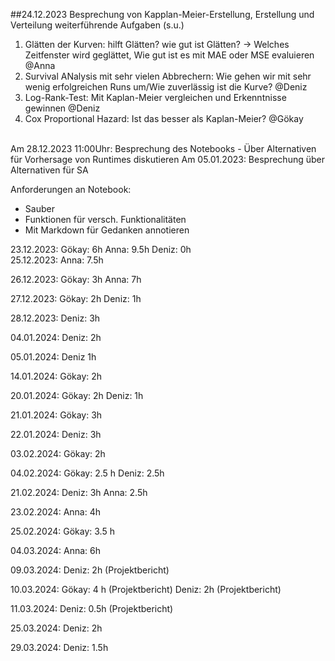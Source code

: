 ##24.12.2023
Besprechung von Kapplan-Meier-Erstellung, Erstellung und Verteilung weiterführende Aufgaben (s.u.)<br>
1. Glätten der Kurven: hilft Glätten? wie gut ist Glätten? -> Welches Zeitfenster wird geglättet, Wie gut ist es mit MAE oder MSE evaluieren @Anna
2. Survival ANalysis mit sehr vielen Abbrechern: Wie gehen wir mit sehr wenig erfolgreichen Runs um/Wie zuverlässig ist die Kurve? @Deniz
3. Log-Rank-Test: Mit Kaplan-Meier vergleichen und Erkenntnisse gewinnen @Deniz
4. Cox Proportional Hazard: Ist das besser als Kaplan-Meier? @Gökay
<br>
Am 28.12.2023 11:00Uhr: Besprechung des Notebooks
- Über Alternativen für Vorhersage von Runtimes diskutieren
Am 05.01.2023: Besprechung über Alternativen für SA


Anforderungen an Notebook:
- Sauber
- Funktionen für versch. Funktionalitäten
- Mit Markdown für Gedanken annotieren
   
23.12.2023:
Gökay: 6h
Anna: 9.5h
Deniz: 0h
<br>
25.12.2023:
Anna: 7.5h

26.12.2023:
Gökay: 3h
Anna: 7h

27.12.2023:
Gökay: 2h
Deniz: 1h

28.12.2023:
Deniz: 3h

04.01.2024:
Deniz: 2h

05.01.2024:
Deniz 1h

14.01.2024:
Gökay: 2h

20.01.2024:
Gökay: 2h
Deniz: 1h

21.01.2024:
Gökay: 3h

22.01.2024:
Deniz: 3h

03.02.2024:
Gökay: 2h

04.02.2024:
Gökay: 2.5 h
Deniz: 2.5h

21.02.2024:
Deniz: 3h
Anna: 2.5h

23.02.2024:
Anna: 4h

25.02.2024:
Gökay: 3.5 h

04.03.2024:
Anna: 6h

09.03.2024:
Deniz: 2h (Projektbericht)

10.03.2024:
Gökay: 4 h (Projektbericht)
Deniz: 2h (Projektbericht)

11.03.2024:
Deniz: 0.5h (Projektbericht)

25.03.2024:
Deniz: 2h

29.03.2024:
Deniz: 1.5h








